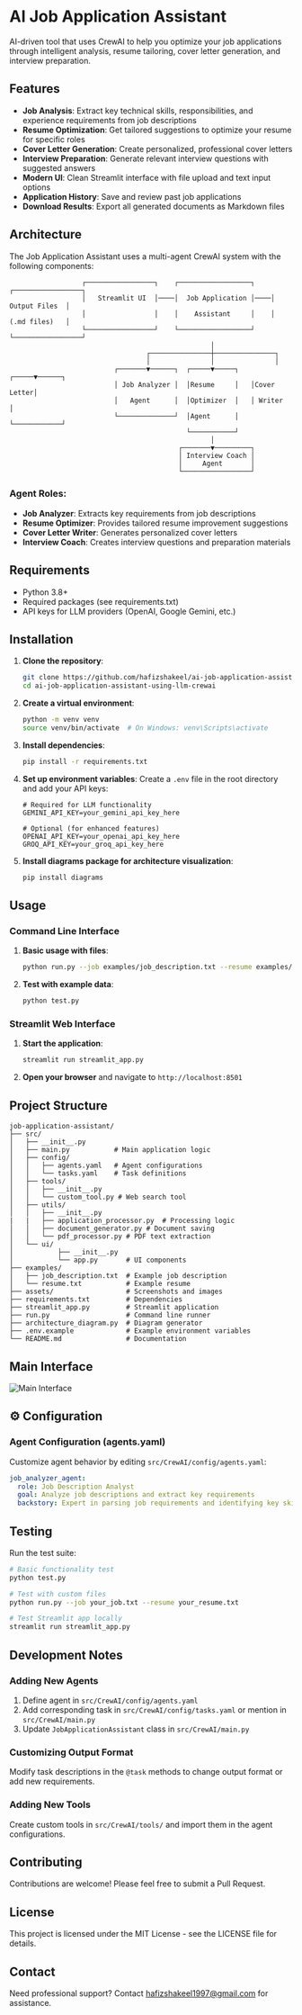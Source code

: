 # AI Job Application Assistant

AI-driven tool that uses CrewAI to help you optimize your job applications through intelligent analysis, resume tailoring, cover letter generation, and interview preparation.


## Features

- **Job Analysis**: Extract key technical skills, responsibilities, and experience requirements from job descriptions
- **Resume Optimization**: Get tailored suggestions to optimize your resume for specific roles
- **Cover Letter Generation**: Create personalized, professional cover letters
- **Interview Preparation**: Generate relevant interview questions with suggested answers
- **Modern UI**: Clean Streamlit interface with file upload and text input options
- **Application History**: Save and review past job applications
- **Download Results**: Export all generated documents as Markdown files

## Architecture

The Job Application Assistant uses a multi-agent CrewAI system with the following components:

```
                  ┌─────────────────┐    ┌──────────────────┐    ┌─────────────────┐
                  │   Streamlit UI  │────│  Job Application │────│   Output Files  │
                  │                 │    │    Assistant     │    │   (.md files)   │
                  └─────────────────┘    └──────────────────┘    └─────────────────┘
                                                  │
                                  ┌───────────────┼───────────────┐
                                  │               │               │
                          ┌───────▼──────┐  ┌─────▼─────┐   ┌─────▼──────┐
                          │ Job Analyzer │  │Resume     │   │Cover Letter│
                          │   Agent      │  │Optimizer  │   │ Writer     │
                          └──────────────┘  │Agent      │   └────────────┘
                                            └───────────┘        
                                                  │
                                          ┌───────▼─────────┐
                                          │ Interview Coach │
                                          │     Agent       │
                                          └─────────────────┘
```

### Agent Roles:
- **Job Analyzer**: Extracts key requirements from job descriptions
- **Resume Optimizer**: Provides tailored resume improvement suggestions
- **Cover Letter Writer**: Generates personalized cover letters
- **Interview Coach**: Creates interview questions and preparation materials

## Requirements

- Python 3.8+
- Required packages (see requirements.txt)
- API keys for LLM providers (OpenAI, Google Gemini, etc.)

## Installation

1. **Clone the repository**:
   ```bash
   git clone https://github.com/hafizshakeel/ai-job-application-assistant-using-llm-crewai
   cd ai-job-application-assistant-using-llm-crewai
   ```

2. **Create a virtual environment**:
   ```bash
   python -m venv venv
   source venv/bin/activate  # On Windows: venv\Scripts\activate
   ```

3. **Install dependencies**:
   ```bash
   pip install -r requirements.txt
   ```

4. **Set up environment variables**:
   Create a `.env` file in the root directory and add your API keys:
   ```env
   # Required for LLM functionality
   GEMINI_API_KEY=your_gemini_api_key_here
   
   # Optional (for enhanced features)
   OPENAI_API_KEY=your_openai_api_key_here
   GROQ_API_KEY=your_groq_api_key_here
   ```

5. **Install diagrams package for architecture visualization**:
   ```bash
   pip install diagrams
   ```

## Usage

### Command Line Interface

1. **Basic usage with files**:
   ```bash
   python run.py --job examples/job_description.txt --resume examples/resume.txt
   ```

2. **Test with example data**:
   ```bash
   python test.py
   ```

### Streamlit Web Interface

1. **Start the application**:
   ```bash
   streamlit run streamlit_app.py
   ```

2. **Open your browser** and navigate to `http://localhost:8501`


## Project Structure

```
job-application-assistant/
├── src/
│   ├── __init__.py
│   ├── main.py           # Main application logic
│   ├── config/
│   │   ├── agents.yaml   # Agent configurations
│   │   └── tasks.yaml    # Task definitions
│   ├── tools/
│   │   ├── __init__.py
│   │   └── custom_tool.py # Web search tool
│   ├── utils/
│   │   ├── __init__.py
|   |   ├── application_processor.py  # Processing logic
│   │   ├── document_generator.py # Document saving
│   │   └── pdf_processor.py # PDF text extraction
│   └── ui/
│           ├── __init__.py
│           └── app.py       # UI components
├── examples/
│   ├── job_description.txt  # Example job description
│   └── resume.txt           # Example resume
├── assets/                  # Screenshots and images
├── requirements.txt         # Dependencies
├── streamlit_app.py         # Streamlit application
├── run.py                   # Command line runner
├── architecture_diagram.py  # Diagram generator
├── .env.example             # Example environment variables
└── README.md                # Documentation
```


## Main Interface
![Main Interface](UI.png)


## ⚙️ Configuration

### Agent Configuration (agents.yaml)

Customize agent behavior by editing `src/CrewAI/config/agents.yaml`:

```yaml
job_analyzer_agent:
  role: Job Description Analyst
  goal: Analyze job descriptions and extract key requirements
  backstory: Expert in parsing job requirements and identifying key skills
```


## Testing

Run the test suite:

```bash
# Basic functionality test
python test.py

# Test with custom files
python run.py --job your_job.txt --resume your_resume.txt

# Test Streamlit app locally
streamlit run streamlit_app.py
```



## Development Notes

### Adding New Agents

1. Define agent in `src/CrewAI/config/agents.yaml`
2. Add corresponding task in `src/CrewAI/config/tasks.yaml` or mention in `src/CrewAI/main.py`
3. Update `JobApplicationAssistant` class in `src/CrewAI/main.py`

### Customizing Output Format

Modify task descriptions in the `@task` methods to change output format or add new requirements.

### Adding New Tools

Create custom tools in `src/CrewAI/tools/` and import them in the agent configurations.


## Contributing

Contributions are welcome! Please feel free to submit a Pull Request.

## License

This project is licensed under the MIT License - see the LICENSE file for details.

## Contact

Need professional support? Contact [hafizshakeel1997@gmail.com](mailto:hafizshakeel1997@gmail.com) for assistance.
